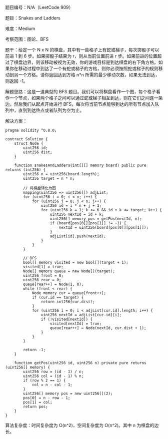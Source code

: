 题目编号：N/A（LeetCode 909）

题目：Snakes and Ladders

难度：Medium

考察范围：图论、BFS

题干：给定一个 N x N 的棋盘，其中有一些格子上有蛇或梯子，每次掷骰子可以前进 1 到 6 步。如果掷骰子结果为 r，则从当前位置前进 r 步。如果前进的位置超过了棋盘边界，则该移动被视为无效，你的游戏目标是到达棋盘的右下角方格。如果你在移动过程中到达了一个有蛇或梯子的方格，则你必须按照蛇或梯子的规则移动到另一个方格。请你返回达到方格 n*n 所需的最少移动次数，如果无法到达，则返回 -1。

解题思路：这是一道典型的 BFS 题目。我们可以将棋盘看作一个图，每个格子看作一个节点，如果两个格子之间可以通过蛇或梯子相互到达，则在它们之间连一条边。然后我们从起点开始进行 BFS，每次将当前节点能够到达的所有节点加入队列中，直到到达终点或者队列为空为止。

解决方案：

```solidity
pragma solidity ^0.8.0;

contract Solution {
    struct Node {
        uint256 id;
        uint256 dist;
    }

    function snakesAndLadders(int[][] memory board) public pure returns (int256) {
        uint256 n = uint256(board.length);
        uint256 target = n * n;

        // 将棋盘转化为图
        mapping(uint256 => uint256[]) adjList;
        for (uint256 i = 0; i < n; i++) {
            for (uint256 j = 0; j < n; j++) {
                uint256 id = i * n + j + 1;
                for (uint256 k = 1; k <= 6 && id + k <= target; k++) {
                    uint256 nextId = id + k;
                    uint256[] memory pos = getPos(nextId, n);
                    if (board[pos[0]][pos[1]] != -1) {
                        nextId = uint256(board[pos[0]][pos[1]]);
                    }
                    adjList[id].push(nextId);
                }
            }
        }

        // BFS
        bool[] memory visited = new bool[](target + 1);
        visited[1] = true;
        Node[] memory queue = new Node[](target);
        uint256 front = 0;
        uint256 rear = 0;
        queue[rear++] = Node(1, 0);
        while (front < rear) {
            Node memory cur = queue[front++];
            if (cur.id == target) {
                return int256(cur.dist);
            }
            for (uint256 i = 0; i < adjList[cur.id].length; i++) {
                uint256 nextId = adjList[cur.id][i];
                if (!visited[nextId]) {
                    visited[nextId] = true;
                    queue[rear++] = Node(nextId, cur.dist + 1);
                }
            }
        }

        return -1;
    }

    function getPos(uint256 id, uint256 n) private pure returns (uint256[] memory) {
        uint256 row = (id - 1) / n;
        uint256 col = (id - 1) % n;
        if (row % 2 == 1) {
            col = n - col - 1;
        }
        uint256[] memory pos = new uint256[](2);
        pos[0] = n - row - 1;
        pos[1] = col;
        return pos;
    }
}
```

算法复杂度：时间复杂度为 O(n^2)，空间复杂度为 O(n^2)。其中 n 为棋盘的边长。